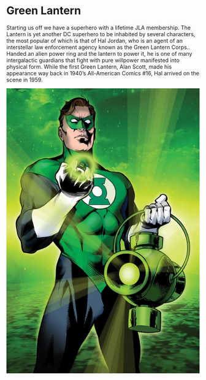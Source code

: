 # Green Lantern

Starting us off we have a superhero with a lifetime JLA membership. The Lantern is yet another DC superhero to be inhabited by several characters, the most popular of which is that of Hal Jordan, who is an agent of an interstellar law enforcement agency known as the Green Lantern Corps.. Handed an alien power ring and the lantern to power it, he is one of many intergalactic guardians that fight with pure willpower manifested into physical form. While the first Green Lantern, Alan Scott, made his appearance way back in 1940’s All-American Comics #16, Hal arrived on the scene in 1959.

![alt text](https://github.com/EricBerry29/u2120464/blob/main/Gl.webp)
